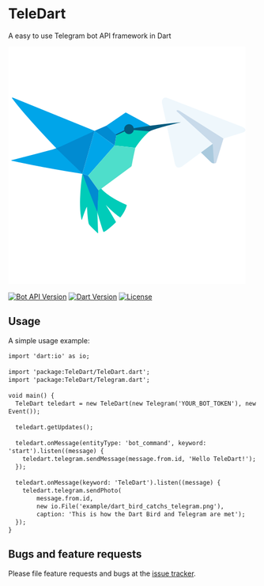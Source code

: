 # TeleDart

A easy to use Telegram bot API framework in Dart

![TeleDart](example/dart_bird_catchs_telegram.svg)

[![Bot API Version](https://img.shields.io/badge/Bot%20API-v3.6-blue.svg?style=flat-square)](https://core.telegram.org/bots/api)
[![Dart Version](https://img.shields.io/badge/Dart-v1.24.3-blue.svg?style=flat-square)](https://www.dartlang.org/guides/get-started)
[![License](https://img.shields.io/badge/Lcense-GNU-red.svg?style=flat-square)](https://github.com/DinoLeung/TeleDart/tree/master/LICENSE)


## Usage

A simple usage example:

```
import 'dart:io' as io;

import 'package:TeleDart/TeleDart.dart';
import 'package:TeleDart/Telegram.dart';

void main() {
  TeleDart teledart = new TeleDart(new Telegram('YOUR_BOT_TOKEN'), new Event());

  teledart.getUpdates();

  teledart.onMessage(entityType: 'bot_command', keyword: 'start').listen((message) {
    teledart.telegram.sendMessage(message.from.id, 'Hello TeleDart!');
  });

  teledart.onMessage(keyword: 'TeleDart').listen((message) {
    teledart.telegram.sendPhoto(
        message.from.id,
        new io.File('example/dart_bird_catchs_telegram.png'),
        caption: 'This is how the Dart Bird and Telegram are met');
  });
}
```

## Bugs and feature requests

Please file feature requests and bugs at the [issue tracker][tracker].

[tracker]: https://github.com/DinoLeung/TeleDart/issues
